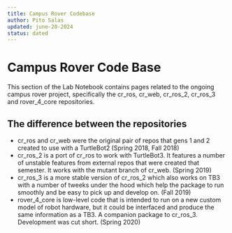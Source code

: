 ```yaml
---
title: Campus Rover Codebase
author: Pito Salas
updated: june-20-2024
status: dated
---
```

# Campus Rover Code Base

This section of the Lab Notebook contains pages related to the ongoing campus rover project, specifically the cr_ros, cr_web, cr_ros_2, cr_ros_3 and rover_4_core repositories.

## The difference between the repositories

* cr_ros and cr_web were the original pair of repos that gens 1 and 2 created to use with a TurtleBot2 (Spring 2018, Fall 2018)
* cr_ros_2 is a port of cr_ros to work with TurtleBot3. It features a number of unstable features from external repos that were created that semester. It works with the mutant branch of cr_web. (Spring 2019)
* cr_ros_3 is a more stable version of cr_ros_2 which also works on TB3 with a number of tweeks under the hood which help the package to run smoothly and be easy to pick up and develop on. (Fall 2019)
* rover_4_core is low-level code that is intended to run on a new custom model of robot hardware, but it could be interfaced and produce the same information as a TB3. A companion package to cr_ros_3. Development was cut short. (Spring 2020)

